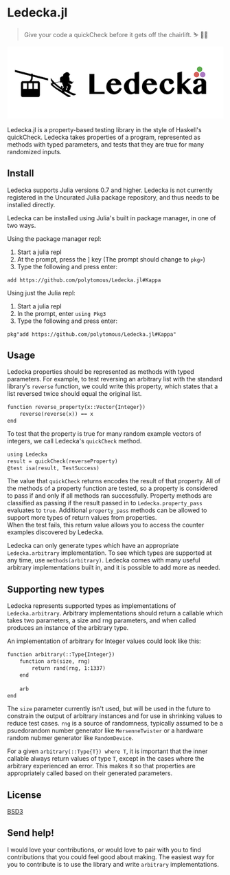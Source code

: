 # Ledecka.jl

> Give your code a quickCheck before it gets off the         chairlift. ⛷️ 🥇🥇

![A tram and a skier getting off of it to ride towards the name of the project](/docs/ledecka_logo.png)

Ledecka.jl is a property-based testing library in the style of Haskell's quickCheck. Ledecka takes properties of a program,
represented as methods with typed parameters, and tests that they are true for many randomized inputs.

## Install 

Ledecka supports Julia versions 0.7 and higher. Ledecka is not
currently registered in the Uncurated Julia package repository,
and thus needs to be installed directly. 

Ledecka can be installed using Julia's built in package manager, in one of two ways. 

Using the package manager repl: 
1. Start a julia repl
2. At the prompt, press the ] key (The prompt should change to `pkg>`)
3. Type the following and press enter: 
``` 
add https://github.com/polytomous/Ledecka.jl#Kappa
```

Using just the Julia repl: 
1. Start a julia repl
2. In the prompt, enter `using Pkg3`
3. Type the following and press enter: 
``` 
pkg"add https://github.com/polytomous/Ledecka.jl#Kappa"
```

## Usage 

Ledecka properties should be represented as methods with typed 
parameters. For example, to test reversing an arbitrary list with 
the standard library's `reverse` function, we could write this
property, which states that a list reversed twice should equal the original list.  

``` 
function reverse_property(x::Vector{Integer})
    reverse(reverse(x)) == x
end
```

To test that the property is true for many random example vectors of integers, we call Ledecka's `quickCheck` method. 

``` 
using Ledecka
result = quickCheck(reverseProperty)
@test isa(result, TestSuccess)
```

The value that `quickCheck` returns encodes the result of that property. 
All of the methods of a property function are tested, so a property is considered to pass if and only if all methods ran successfully. 
Property methods are classified as passing if the result passed in to `Ledecka.property_pass` evaluates to `true`. 
Additional `property_pass` methods can be allowed to support more types of return values from properties.  
When the test fails, this return value allows you to
access the counter examples discovered by Ledecka.

Ledecka can only generate types which have an appropriate `Ledecka.arbitrary` implementation. To see which types are supported at any time, use `methods(arbitrary)`. Ledecka comes with many useful arbitrary implementations built in, and it is possible to add more as needed.

## Supporting new types 

Ledecka represents supported types as implementations of `Ledecka.arbitrary`. Arbitrary implementations should return a callable which takes two parameters, a size and rng parameters, and when called produces an instance of the arbitrary type. 

An implementation of arbitrary for Integer values could look like this: 

```
function arbitrary(::Type{Integer})
    function arb(size, rng)
        return rand(rng, 1:1337)
    end
    
    arb
end
```

The `size` parameter currently isn't used, but will be used in the future to constrain the output of arbitrary instances and for use in shrinking values to reduce test cases. 
`rng` is a source of randomness, typically assumed to be a psuedorandom number generator like `MersenneTwister` or a hardware random nubmer generator like `RandomDevice`.

For a given `arbitrary(::Type{T}) where T`, it is important that the inner callable always return values of type `T`, except in the cases where the arbitrary experienced an error. This makes it so that properties are appropriately called based on their generated parameters. 

## License 

[BSD3](LICENSE.md)

## Send help! 

I would love your contributions, or would love to pair with you to find contributions that you could feel good about making. The easiest way for you to contribute is to use the library and write `arbitrary` implementations. 
